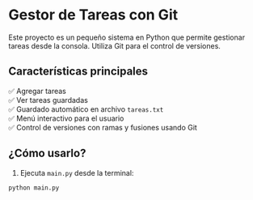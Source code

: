 # Gestor de Tareas con Git 

Este proyecto es un pequeño sistema en Python que permite gestionar tareas desde la consola. Utiliza Git para el control de versiones.

## Características principales

✅ Agregar tareas  
✅ Ver tareas guardadas  
✅ Guardado automático en archivo `tareas.txt`  
✅ Menú interactivo para el usuario  
✅ Control de versiones con ramas y fusiones usando Git

## ¿Cómo usarlo?

1. Ejecuta `main.py` desde la terminal:

```bash
python main.py
